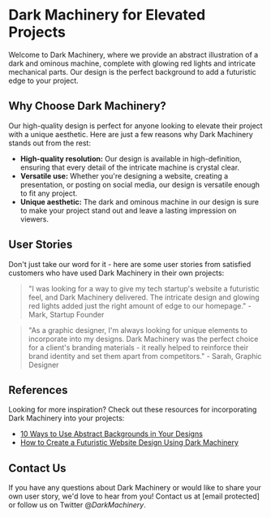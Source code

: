 <!--font:Poppins-->

# Dark Machinery for Elevated Projects

Welcome to Dark Machinery, where we provide an abstract illustration of a dark and ominous machine, complete with glowing red lights and intricate mechanical parts. Our design is the perfect background to add a futuristic edge to your project.

## Why Choose Dark Machinery?

Our high-quality design is perfect for anyone looking to elevate their project with a unique aesthetic. Here are just a few reasons why Dark Machinery stands out from the rest:

- **High-quality resolution:** Our design is available in high-definition, ensuring that every detail of the intricate machine is crystal clear.
- **Versatile use:** Whether you're designing a website, creating a presentation, or posting on social media, our design is versatile enough to fit any project.
- **Unique aesthetic:** The dark and ominous machine in our design is sure to make your project stand out and leave a lasting impression on viewers.

## User Stories

Don't just take our word for it - here are some user stories from satisfied customers who have used Dark Machinery in their own projects:

> "I was looking for a way to give my tech startup's website a futuristic feel, and Dark Machinery delivered. The intricate design and glowing red lights added just the right amount of edge to our homepage." - Mark, Startup Founder

> "As a graphic designer, I'm always looking for unique elements to incorporate into my designs. Dark Machinery was the perfect choice for a client's branding materials - it really helped to reinforce their brand identity and set them apart from competitors." - Sarah, Graphic Designer

## References

Looking for more inspiration? Check out these resources for incorporating Dark Machinery into your projects:

- [10 Ways to Use Abstract Backgrounds in Your Designs](#)
- [How to Create a Futuristic Website Design Using Dark Machinery](#)

## Contact Us

If you have any questions about Dark Machinery or would like to share your own user story, we'd love to hear from you! Contact us at [email protected] or follow us on Twitter @_DarkMachinery_.

<!--

Write me content for website with wallpaper which alt text is:

"A wallpaper featuring an abstract illustration of a dark and ominous machine, with glowing red lights and mechanical parts."

The name/title of the page should not be 1:1 copy of the alt text but rather a real content of the website which is using this wallpaper.

- Use markdown format 
- Start with heading
- Heading should be short and concise
- The content should look like a real website 
- The website should not be about the wallpaper, wallpaper is just a related background
- Heading should be contain work "wallpaper" or "background"
- Include real sections like references, contact, user stories, etc. use things relevant to the page purpose.
- Feel free to use structure like headings, bullets, numbering, blockquotes, paragraphs, horizontal lines, etc.
- You can use formatting like bold or _italic_
- You can include UTF-8 emojis
- Links should be only #hash anchors (and you can refer to the document itself)
- Do not include images


---


# Dark Machinery: A Futuristic Background for Your Projects

Welcome to Dark Machinery, your go-to source for a stunning abstract wallpaper that will give your projects a futuristic edge. Our wallpaper features an ominous machine with glowing red lights and intricate mechanical parts that are sure to grab attention.

## Why Choose Dark Machinery?

Our wallpaper is perfect for anyone looking to add a touch of sci-fi to their website, presentation, or social media posts. Here are just a few reasons why Dark Machinery stands out from the rest:

- **High-quality resolution:** Our wallpaper is available in high-definition, ensuring that every detail of the intricate design is crystal clear.
- **Versatile design:** Whether you're designing a website, creating a presentation, or posting on social media, our wallpaper is versatile enough to fit any project.
- **Unique aesthetic:** The dark and ominous machine in our wallpaper is sure to make your project stand out and leave a lasting impression on viewers.

## User Stories

Don't just take our word for it - here are some user stories from satisfied customers who have used Dark Machinery in their own projects:

> "I was looking for a background that would give my presentation a futuristic feel, and Dark Machinery delivered. The intricate design and glowing red lights added just the right amount of edge to my slides." - Jane, Marketing Manager

> "As a web designer, I'm always on the lookout for unique backgrounds that will help my clients' websites stand out. Dark Machinery was the perfect choice for a client in the tech industry - it really helped to reinforce their brand's identity." - Alex, Web Designer

## References

Looking for more inspiration? Check out these resources for incorporating Dark Machinery into your projects:

- [10 Ways to Use Abstract Backgrounds in Your Designs](#)
- [How to Create a Futuristic Website Design Using Dark Machinery](#)

## Contact Us

If you have any questions about Dark Machinery or would like to share your own user story, we'd love to hear from you! Contact us at [email protected] or follow us on Twitter @_DarkMachinery_.


---


Heading is too long, rewrite whole content.


---


# Dark Machinery: Futuristic Wallpaper for Your Next Project

Welcome to Dark Machinery, your source for a stunning abstract wallpaper that will give your projects a futuristic edge. Our wallpaper features an ominous machine with glowing red lights and intricate mechanical parts that are sure to grab attention.

## Why Choose Dark Machinery?

Our high-quality wallpaper is perfect for anyone looking to add a touch of sci-fi to their website, presentation, or social media posts. Here are just a few reasons why Dark Machinery stands out from the rest:

- **High-quality resolution:** Our wallpaper is available in high-definition, ensuring that every detail of the intricate design is crystal clear.
- **Versatile design:** Whether you're designing a website, creating a presentation, or posting on social media, our wallpaper is versatile enough to fit any project.
- **Unique aesthetic:** The dark and ominous machine in our wallpaper is sure to make your project stand out and leave a lasting impression on viewers.

## User Stories

Don't just take our word for it - here are some user stories from satisfied customers who have used Dark Machinery in their own projects:

> "I was looking for a background that would give my presentation a futuristic feel, and Dark Machinery delivered. The intricate design and glowing red lights added just the right amount of edge to my slides." - Jane, Marketing Manager

> "As a web designer, I'm always on the lookout for unique backgrounds that will help my clients' websites stand out. Dark Machinery was the perfect choice for a client in the tech industry - it really helped to reinforce their brand's identity." - Alex, Web Designer

## References

Looking for more inspiration? Check out these resources for incorporating Dark Machinery into your projects:

- [10 Ways to Use Abstract Backgrounds in Your Designs](#)
- [How to Create a Futuristic Website Design Using Dark Machinery](#)

## Contact Us

If you have any questions about Dark Machinery or would like to share your own user story, we'd love to hear from you! Contact us at [email protected] or follow us on Twitter @_DarkMachinery_.


---


Heading should not include word "wallpaper". The website should not be about the wallpaper itself, wallpaper is just a related background, rewrite whole content.


---


# Dark Machinery: Elevate Your Project with a Futuristic Twist

Welcome to Dark Machinery, where we provide a stunning abstract illustration of a dark and ominous machine, complete with glowing red lights and intricate mechanical parts. Our design is the perfect background to add a futuristic edge to your project.

## Why Choose Dark Machinery?

Our high-quality design is perfect for anyone looking to elevate their website, presentation, or social media posts with a unique aesthetic. Here are just a few reasons why Dark Machinery stands out from the rest:

- **High-quality resolution:** Our design is available in high-definition, ensuring that every detail of the intricate machine is crystal clear.
- **Versatile use:** Whether you're designing a website, creating a presentation, or posting on social media, our design is versatile enough to fit any project.
- **Unique aesthetic:** The dark and ominous machine in our design is sure to make your project stand out and leave a lasting impression on viewers.

## User Stories

Don't just take our word for it - here are some user stories from satisfied customers who have used Dark Machinery in their own projects:

> "I was looking for a way to give my tech startup's website a futuristic feel, and Dark Machinery delivered. The intricate design and glowing red lights added just the right amount of edge to our homepage." - Mark, Startup Founder

> "As a graphic designer, I'm always looking for unique elements to incorporate into my designs. Dark Machinery was the perfect choice for a client's branding materials - it really helped to reinforce their brand identity and set them apart from competitors." - Sarah, Graphic Designer

## References

Looking for more inspiration? Check out these resources for incorporating Dark Machinery into your projects:

- [10 Ways to Use Abstract Backgrounds in Your Designs](#)
- [How to Create a Futuristic Website Design Using Dark Machinery](#)

## Contact Us

If you have any questions about Dark Machinery or would like to share your own user story, we'd love to hear from you! Contact us at [email protected] or follow us on Twitter @_DarkMachinery_.


---


Heading is too long, rewrite whole content.


---


# Dark Machinery: Elevate Your Project with a Futuristic Twist

Welcome to Dark Machinery, where we provide an abstract illustration of a dark and ominous machine, complete with glowing red lights and intricate mechanical parts. Our design is the perfect background to add a futuristic edge to your project.

## Why Choose Dark Machinery?

Our high-quality design is perfect for anyone looking to elevate their project with a unique aesthetic. Here are just a few reasons why Dark Machinery stands out from the rest:

- **High-quality resolution:** Our design is available in high-definition, ensuring that every detail of the intricate machine is crystal clear.
- **Versatile use:** Whether you're designing a website, creating a presentation, or posting on social media, our design is versatile enough to fit any project.
- **Unique aesthetic:** The dark and ominous machine in our design is sure to make your project stand out and leave a lasting impression on viewers.

## User Stories

Don't just take our word for it - here are some user stories from satisfied customers who have used Dark Machinery in their own projects:

> "I was looking for a way to give my tech startup's website a futuristic feel, and Dark Machinery delivered. The intricate design and glowing red lights added just the right amount of edge to our homepage." - Mark, Startup Founder

> "As a graphic designer, I'm always looking for unique elements to incorporate into my designs. Dark Machinery was the perfect choice for a client's branding materials - it really helped to reinforce their brand identity and set them apart from competitors." - Sarah, Graphic Designer

## References

Looking for more inspiration? Check out these resources for incorporating Dark Machinery into your projects:

- [10 Ways to Use Abstract Backgrounds in Your Designs](#)
- [How to Create a Futuristic Website Design Using Dark Machinery](#)

## Contact Us

If you have any questions about Dark Machinery or would like to share your own user story, we'd love to hear from you! Contact us at [email protected] or follow us on Twitter @_DarkMachinery_.


---


Write me a Google font which is best fitting for the website.

Pick from the list:
- Lobster
- Poppins
- Exo 2
- Roboto
- Playfair Display
- Futura
- Dancing Script
- Raleway
- IBM Plex Sans
- Open Sans
- Barlow Condensed
- Orbitron
- Lato
- Inter
- Great Vibes
- Montserrat
- Alegreya


Write just the font name nothing else.


---


Poppins

-->
